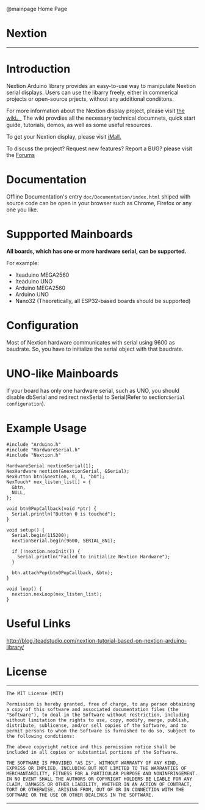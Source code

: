 @mainpage Home Page

# Nextion

--------------------------------------------------------------------------------

# Introduction

Nextion Arduino library provides an easy-to-use way to manipulate Nextion serial
displays. Users can use the libarry freely, either in commerical projects or
open-source prjects,  without any additional condiitons.

For more information about the Nextion display project, please visit
[the wiki。](http://wiki.iteadstudio.com/Nextion_HMI_Solution)
The wiki provdies all the necessary technical documnets, quick start guide,
tutorials, demos, as well as some useful resources.

To get your Nextion display, please visit
[iMall.](http://imall.itead.cc/display/nextion.html)

To discuss the project?  Request new features?  Report a BUG? please visit the
[Forums](http://support.iteadstudio.com/discussions/1000058038)

# Documentation

Offline Documentation's entry `doc/Documentation/index.html` shiped with source code
can be open in your browser such as Chrome, Firefox or any one you like.

# Suppported Mainboards

**All boards, which has one or more hardware serial, can be supported.**

For example:

  - Iteaduino MEGA2560
  - Iteaduino UNO
  - Arduino MEGA2560
  - Arduino UNO
  - Nano32 (Theoretically, all ESP32-based boards should be supported)

# Configuration

Most of Nextion hardware communicates with serial using 9600 as baudrate. So, you have to initialize the serial object with that baudrate.

# UNO-like Mainboards

If your board has only one hardware serial, such as UNO, you should disable
dbSerial and redirect nexSerial to Serial(Refer to section:`Serial configuration`).

# Example Usage

```arduino
#include "Arduino.h"
#include "HardwareSerial.h"
#include "Nextion.h"

HardwareSerial nextionSerial(1);
NexHardware nextion(&nextionSerial, &Serial);
NexButton btn(&nextion, 0, 1, "b0");
NexTouch* nex_listen_list[] = {
  &btn,
  NULL,
};

void btn0PopCallback(void *ptr) {
  Serial.println("Button 0 is touched");
}

void setup() {
  Serial.begin(115200);
  nextionSerial.begin(9600, SERIAL_8N1);

  if (!nextion.nexInit()) {
    Serial.println("Failed to initialize Nextion Hardware");
  }

  btn.attachPop(btn0PopCallback, &btn);
}

void loop() {
  nextion.nexLoop(nex_listen_list);
}

```

# Useful Links

<http://blog.iteadstudio.com/nextion-tutorial-based-on-nextion-arduino-library/>

# License

-------------------------------------------------------------------------------


    The MIT License (MIT)

    Permission is hereby granted, free of charge, to any person obtaining a copy of this software and associated documentation files (the "Software"), to deal in the Software without restriction, including without limitation the rights to use, copy, modify, merge, publish, distribute, sublicense, and/or sell copies of the Software, and to permit persons to whom the Software is furnished to do so, subject to the following conditions:

    The above copyright notice and this permission notice shall be included in all copies or substantial portions of the Software.

    THE SOFTWARE IS PROVIDED "AS IS", WITHOUT WARRANTY OF ANY KIND, EXPRESS OR IMPLIED, INCLUDING BUT NOT LIMITED TO THE WARRANTIES OF MERCHANTABILITY, FITNESS FOR A PARTICULAR PURPOSE AND NONINFRINGEMENT. IN NO EVENT SHALL THE AUTHORS OR COPYRIGHT HOLDERS BE LIABLE FOR ANY CLAIM, DAMAGES OR OTHER LIABILITY, WHETHER IN AN ACTION OF CONTRACT, TORT OR OTHERWISE, ARISING FROM, OUT OF OR IN CONNECTION WITH THE SOFTWARE OR THE USE OR OTHER DEALINGS IN THE SOFTWARE.


-------------------------------------------------------------------------------
